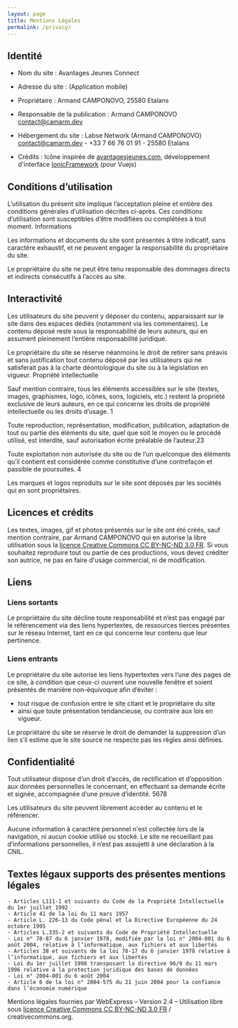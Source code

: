 ```yaml
---
layout: page
title: Mentions Légales
permalink: /privacy/
---
```



## Identité

- Nom du site : Avantages Jeunes Connect
- Adresse du site : (Application mobile)

- Propriétaire : Armand CAMPONOVO, 25580 Etalans

- Responsable de la publication : Armand CAMPONOVO <contact@camarm.dev>

- Hébergement du site : Labse Network (Armand CAMPONOVO) <contact@camarm.dev> - +33 7 66 76 01 91 - 25580 Etalans

- Crédits : Icône inspirée de [avantagesjeunes.com](https://www.avantagesjeunes.com/), développement d'interface [IonicFramework](https://ionicframework.com/) (pour Vuejs)

## Conditions d’utilisation

L’utilisation du présent site implique l’acceptation pleine et entière des conditions générales d’utilisation décrites ci-après. Ces conditions d’utilisation sont susceptibles d’être modifiées ou complétées à tout moment.
Informations

Les informations et documents du site sont présentés à titre indicatif, sans caractère exhaustif, et ne peuvent engager la responsabilité du propriétaire du site.

Le propriétaire du site ne peut être tenu responsable des dommages directs et indirects consécutifs à l’accès au site.

## Interactivité

Les utilisateurs du site peuvent y déposer du contenu, apparaissant sur le site dans des espaces dédiés (notamment via les commentaires). Le contenu déposé reste sous la responsabilité de leurs auteurs, qui en assument pleinement l’entière responsabilité juridique.

Le propriétaire du site se réserve néanmoins le droit de retirer sans préavis et sans justification tout contenu déposé par les utilisateurs qui ne satisferait pas à la charte déontologique du site ou à la législation en vigueur.
Propriété intellectuelle

Sauf mention contraire, tous les éléments accessibles sur le site (textes, images, graphismes, logo, icônes, sons, logiciels, etc.) restent la propriété exclusive de leurs auteurs, en ce qui concerne les droits de propriété intellectuelle ou les droits d’usage. 1

Toute reproduction, représentation, modification, publication, adaptation de tout ou partie des éléments du site, quel que soit le moyen ou le procédé utilisé, est interdite, sauf autorisation écrite préalable de l’auteur.23

Toute exploitation non autorisée du site ou de l’un quelconque des éléments qu’il contient est considérée comme constitutive d’une contrefaçon et passible de poursuites. 4

Les marques et logos reproduits sur le site sont déposés par les sociétés qui en sont propriétaires.

## Licences et crédits
Les textes, images, gif et photos présentés sur le site ont été créés, sauf mention contraire, par Armand CAMPONOVO qui en autorise la libre utilisation sous la [licence Creative Commons CC BY-NC-ND 3.0 FR](https://creativecommons.org/licenses/by-nc-nd/3.0/fr/). Si vous souhaitez reproduire tout ou partie de ces productions, vous devez créditer son autrice, ne pas en faire d'usage commercial, ni de modification.

## Liens

### Liens sortants
Le propriétaire du site décline toute responsabilité et n’est pas engagé par le référencement via des liens hypertextes, de ressources tierces présentes sur le réseau Internet, tant en ce qui concerne leur contenu que leur pertinence.

### Liens entrants
Le propriétaire du site autorise les liens hypertextes vers l’une des pages de ce site, à condition que ceux-ci ouvrent une nouvelle fenêtre et soient présentés de manière non-équivoque afin d’éviter :
- tout risque de confusion entre le site citant et le propriétaire du site
- ainsi que toute présentation tendancieuse, ou contraire aux lois en vigueur.

Le propriétaire du site se réserve le droit de demander la suppression d’un lien s’il estime que le site source ne respecte pas les règles ainsi définies.

## Confidentialité

Tout utilisateur dispose d’un droit d’accès, de rectification et d’opposition aux données personnelles le concernant, en effectuant sa demande écrite et signée, accompagnée d’une preuve d’identité. 5678

Les utilisateurs du site peuvent librement accéder au contenu et le référencer.

Aucune information à caractère personnel n'est collectée lors de la navigation, ni aucun cookie utilisé ou stocké. Le site ne recueillant pas d’informations personnelles, il n’est pas assujetti à une déclaration à la CNIL.

## Textes légaux supports des présentes mentions légales

```
- Articles L111-1 et suivants du Code de la Propriété Intellectuelle du 1er juillet 1992
- Article 41 de la loi du 11 mars 1957
- Article L. 226-13 du Code pénal et la Directive Européenne du 24 octobre 1995
- Articles L.335-2 et suivants du Code de Propriété Intellectuelle
- Loi n° 78-87 du 6 janvier 1978, modifiée par la loi n° 2004-801 du 6 août 2004, relative à l’informatique, aux fichiers et aux libertés
- Articles 38 et suivants de la loi 78-17 du 6 janvier 1978 relative à l’informatique, aux fichiers et aux libertés
- Loi du 1er juillet 1998 transposant la directive 96/9 du 11 mars 1996 relative à la protection juridique des bases de données
- Loi n° 2004-801 du 6 août 2004
- Article 6 de la loi n° 2004-575 du 21 juin 2004 pour la confiance dans l’économie numérique
```

Mentions légales fournies par WebExpress – Version 2.4 – Utilisation libre sous [licence Creative Commons CC BY-NC-ND 3.0 FR](https://creativecommons.org/licenses/by-nc-nd/3.0/fr/) / creativecommons.org.
